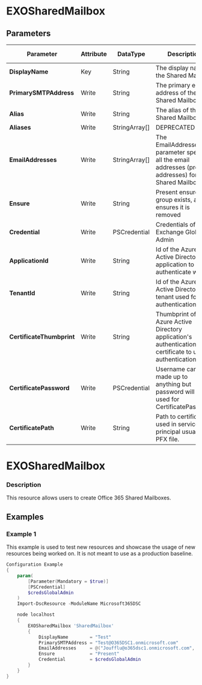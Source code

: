﻿# EXOSharedMailbox

## Parameters

| Parameter | Attribute | DataType | Description | Allowed Values |
| --- | --- | --- | --- | --- |
| **DisplayName** | Key | String | The display name of the Shared Mailbox ||
| **PrimarySMTPAddress** | Write | String | The primary email address of the Shared Mailbox ||
| **Alias** | Write | String | The alias of the Shared Mailbox ||
| **Aliases** | Write | StringArray[] | DEPRECATED ||
| **EmailAddresses** | Write | StringArray[] | The EmailAddresses parameter specifies all the email addresses (proxy addresses) for the Shared Mailbox ||
| **Ensure** | Write | String | Present ensures the group exists, absent ensures it is removed |Present, Absent|
| **Credential** | Write | PSCredential | Credentials of the Exchange Global Admin ||
| **ApplicationId** | Write | String | Id of the Azure Active Directory application to authenticate with. ||
| **TenantId** | Write | String | Id of the Azure Active Directory tenant used for authentication. ||
| **CertificateThumbprint** | Write | String | Thumbprint of the Azure Active Directory application's authentication certificate to use for authentication. ||
| **CertificatePassword** | Write | PSCredential | Username can be made up to anything but password will be used for CertificatePassword ||
| **CertificatePath** | Write | String | Path to certificate used in service principal usually a PFX file. ||

# EXOSharedMailbox

### Description

This resource allows users to create Office 365 Shared Mailboxes.

## Examples

### Example 1

This example is used to test new resources and showcase the usage of new resources being worked on.
It is not meant to use as a production baseline.

```powershell
Configuration Example
{
    param(
        [Parameter(Mandatory = $true)]
        [PSCredential]
        $credsGlobalAdmin
    )
    Import-DscResource -ModuleName Microsoft365DSC

    node localhost
    {
        EXOSharedMailbox 'SharedMailbox'
        {
            DisplayName        = "Test"
            PrimarySMTPAddress = "Test@O365DSC1.onmicrosoft.com"
            EmailAddresses     = @("Joufflu@o365dsc1.onmicrosoft.com", "Gilles@O365dsc1.onmicrosoft.com")
            Ensure             = "Present"
            Credential         = $credsGlobalAdmin
        }
    }
}
```

